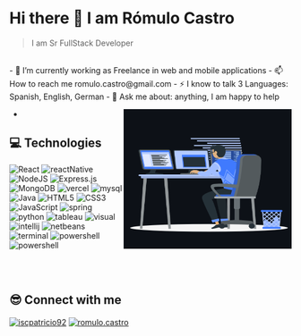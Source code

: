 ### <h1>Hi there 👋 I am Rómulo Castro</h1>

> I am Sr FullStack Developer
<br />
- 🌱 I’m currently working as Freelance in web and mobile applications 
- 📫 How to reach me romulo.castro@gmail.com
- ⚡ I know to talk 3 Languages: Spanish, English, German
- 💬 Ask me about: anything, I am happy to help

- <p><img align="right" height="250" width="300" src="https://raw.githubusercontent.com/SubhadeepZilong/SubhadeepZilong/main/icons/animation_500_kxa883sd.gif" alt="SubhadeepZilong" /></p>

## 💻 Technologies 

<div>
 <img  alt="React" src="https://img.shields.io/badge/React-20232A?style=for-the-badge&logo=react&logoColor=61DAFB"/>
   <img  alt="reactNative" src="https://img.shields.io/badge/React_Native-20232A?style=for-the-badge&logo=react&logoColor=61DAFB"/> 
  <img  alt="NodeJS" src="https://img.shields.io/badge/node.js-%2343853D.svg?style=for-the-badge&logo=node-dot-js&logoColor=white"/>
 <img  alt="Express.js" src="https://img.shields.io/badge/express.js-%23404d59.svg?style=for-the-badge&logo=express&logoColor=%2361DAFB"/>
 <img  alt="MongoDB" src ="https://img.shields.io/badge/MongoDB-%234ea94b.svg?style=for-the-badge&logo=mongodb&logoColor=white"/>
<img  alt="vercel" src ="https://img.shields.io/badge/Vercel-000000?style=for-the-badge&logo=vercel&logoColor=white"/> 
  <img  alt="mysql" src="https://img.shields.io/badge/MySQL-00000F?style=for-the-badge&logo=mysql&logoColor=white"/> 
   <img  alt="Java" src ="https://img.shields.io/badge/Java-ED8B00?style=for-the-badge&logo=java&logoColor=white"/>
  <img  alt="HTML5" src="https://img.shields.io/badge/html5-%23E34F26.svg?style=for-the-badge&logo=html5&logoColor=white"/>
  <img  alt="CSS3" src="https://img.shields.io/badge/css3-%231572B6.svg?style=for-the-badge&logo=css3&logoColor=white"/>
  <img  alt="JavaScript" src="https://img.shields.io/badge/javascript-%23323330.svg?style=for-the-badge&logo=javascript&logoColor=%23F7DF1E"/>
  <img  alt="spring" src ="https://img.shields.io/badge/Spring-6DB33F?style=for-the-badge&logo=spring&logoColor=white"/>
  <img  alt="python" src ="https://img.shields.io/badge/Python-14354C?style=for-the-badge&logo=python&logoColor=white"/>
 <img  alt="tableau" src ="https://img.shields.io/badge/Tableau-E97627?style=for-the-badge&logo=Tableau&logoColor=white"/> 
 <img  alt="visual" src ="https://img.shields.io/badge/Visual_Studio_Code-0078D4?style=for-the-badge&logo=visual%20studio%20code&logoColor=white"/>
  <img  alt="intellij" src ="https://img.shields.io/badge/IntelliJ_IDEA-000000.svg?style=for-the-badge&logo=intellij-idea&logoColor=white"/>
 <img  alt="netbeans" src ="https://img.shields.io/badge/apache%20netbeans-1B6AC6?style=for-the-badge&logo=apache%20netbeans%20IDE&logoColor=white"/>
 <img  alt="terminal" src ="https://img.shields.io/badge/windows%20terminal-4D4D4D?style=for-the-badge&logo=windows%20terminal&logoColor=white"/> 
 <img  alt="powershell" src ="https://img.shields.io/badge/powershell-5391FE?style=for-the-badge&logo=powershell&logoColor=white"/> 
 <img  alt="powershell" src ="https://img.shields.io/badge/Microsoft_Excel-217346?style=for-the-badge&logo=microsoft-excel&logoColor=white"/>
 
 <br><br>
</div>




## 😎 Connect with me
<p align="left">
  
<a href="https://www.linkedin.com/in/r%C3%B3mulo-castro-game-614826117/" target="blank"><img align="center" src="https://www.svgrepo.com/show/448234/linkedin.svg" alt="iscpatricio92" height="30" width="40" /></a>
<a href="mailTo:isc.romulo.castro@gmail.com" target="blank"> <img align="center" src="https://www.svgrepo.com/show/349378/gmail.svg" alt="romulo.castro" height="30" width="40" /></a>

</p>
<br>
